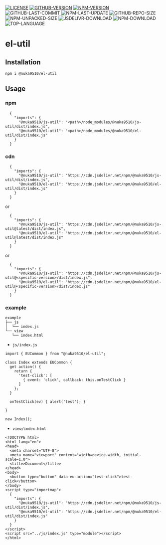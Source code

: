 [![LICENSE][license]][license-url]
[![GITHUB-VERSION][github-version]][github-version-url]
[![NPM-VERSION][npm-version]][npm-version-url]
![GITHUB-LAST-COMMIT][github-last-commit]
![NPM-LAST-UPDATE][npm-last-update]
![GITHUB-REPO-SIZE][github-repo-size]
![NPM-UNPACKED-SIZE][npm-unpacked-size]
![JSDELIVR-DOWNLOAD][jsdelivr-download]
![NPM-DOWNLOAD][npm-download]
![TOP-LANGUAGE][top-language]

[license]: https://img.shields.io/npm/l/%40nuka9510%2Fel-util
[license-url]: https://github.com/nuka9510/el-util/blob/main/LICENSE

[github-version]: https://img.shields.io/github/package-json/v/nuka9510/el-util?logo=github
[github-version-url]: https://github.com/nuka9510/el-util

[npm-version]: https://img.shields.io/npm/v/%40nuka9510%2Fel-util?logo=npm
[npm-version-url]: https://www.npmjs.com/package/@nuka9510/el-util

[github-last-commit]: https://img.shields.io/github/last-commit/nuka9510/el-util?logo=github

[npm-last-update]: https://img.shields.io/npm/last-update/%40nuka9510%2Fel-util?logo=npm

[github-repo-size]: https://img.shields.io/github/repo-size/nuka9510/el-util?logo=github

[npm-unpacked-size]: https://img.shields.io/npm/unpacked-size/%40nuka9510%2Fel-util?logo=npm

[jsdelivr-download]: https://img.shields.io/jsdelivr/npm/hm/%40nuka9510/el-util?logo=jsdelivr

[npm-download]: https://img.shields.io/npm/dm/%40nuka9510%2Fel-util?logo=npm

[top-language]: https://img.shields.io/github/languages/top/nuka9510/el-util

# el-util
## Installation
```
npm i @nuka9510/el-util
```
## Usage
### npm
```
  {
    "imports": {
      "@nuka9510/js-util": "<path>/node_modules/@nuka9510/js-util/dist/index.js",
      "@nuka9510/el-util": "<path>/node_modules/@nuka9510/el-util/dist/index.js"
    }
  }
```
### cdn
```
  {
    "imports": {
      "@nuka9510/js-util": "https://cdn.jsdelivr.net/npm/@nuka9510/js-util/dist/index.js",
      "@nuka9510/el-util": "https://cdn.jsdelivr.net/npm/@nuka9510/el-util/dist/index.js"
    }
  }
```
or
```
  {
    "imports": {
      "@nuka9510/js-util": "https://cdn.jsdelivr.net/npm/@nuka9510/js-util@latest/dist/index.js",
      "@nuka9510/el-util": "https://cdn.jsdelivr.net/npm/@nuka9510/el-util@latest/dist/index.js"
    }
  }
```
or
```
  {
    "imports": {
      "@nuka9510/js-util": "https://cdn.jsdelivr.net/npm/@nuka9510/js-util@<specific-version>/dist/index.js",
      "@nuka9510/el-util": "https://cdn.jsdelivr.net/npm/@nuka9510/el-util@<specific-version>/dist/index.js"
    }
  }
```
### example
```
example
├── js
│  └── index.js
└── view
   └── index.html
```
- `js/index.js`
```
import { EUCommon } from "@nuka9510/el-util";

class Index extends EUCommon {
  get action() {
    return {
      'test-click': [
        { event: 'click', callback: this.onTestClick }
      ]
    };
  }

  onTestClick(ev) { alert('test'); }

}

new Index();
```
- `view/index.html`
```
<!DOCTYPE html>
<html lang="en">
<head>
  <meta charset="UTF-8">
  <meta name="viewport" content="width=device-width, initial-scale=1.0">
  <title>Document</title>
</head>
<body>
  <button type="button" data-eu-action="test-click">test-click</button>
</body>
<script type="importmap">
  {
    "imports": {
      "@nuka9510/js-util": "https://cdn.jsdelivr.net/npm/@nuka9510/js-util/dist/index.js",
      "@nuka9510/el-util": "https://cdn.jsdelivr.net/npm/@nuka9510/el-util/dist/index.js"
    }
  }
</script>
<script src="../js/index.js" type="module"></script>
</html>
```